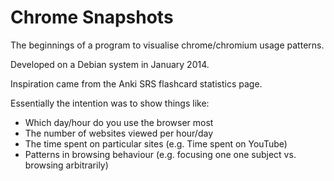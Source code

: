 # Chrome Snapshots
The beginnings of a program to visualise chrome/chromium usage patterns.

Developed on a Debian system in January 2014.

Inspiration came from the Anki SRS flashcard statistics page.

Essentially the intention was to show things like:
- Which day/hour do you use the browser most
- The number of websites viewed per hour/day 
- The time spent on particular sites (e.g. Time spent on YouTube)
- Patterns in browsing behaviour (e.g. focusing one one subject vs. browsing arbitrarily) 
